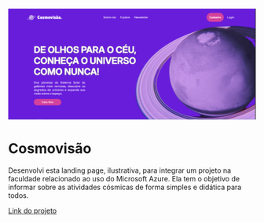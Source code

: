 ![Projeto](cosmovisão.png "foto do projeto")
# Cosmovisão
Desenvolvi esta landing page, ilustrativa, para integrar um projeto na faculdade relacionado ao uso do Microsoft Azure. Ela tem o objetivo de informar sobre as atividades cósmicas de forma simples e didática para todos.

[Link do projeto](https://github.com/ibqrz/Devops)
